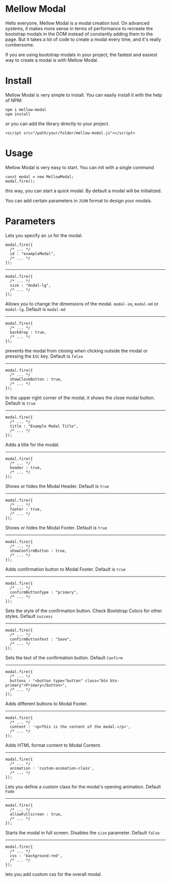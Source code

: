 # Mellow Modal

Hello everyone,
Mellow Modal is a modal creation tool. On advanced systems, it makes more sense in terms of performance to recreate the bootstrap modals in the DOM instead of constantly adding them to the page. But it takes a lot of code to create a modal every time, and it's really cumbersome.

If you are using bootstrap modals in your project, the fastest and easiest way to create a modal is with Mellow Modal.

# Install

Mellow Modal is very simple to install. You can easily install it with the help of NPM:
```
npm i mellow-modal
npm install
```
or you can add the library directly to your project.
```
<script src="/path/your/folder/mellow-modal.js"></script>
```

# Usage

Mellow Modal is very easy to start. You can init with a single command
```
const modal = new MellowModal;
modal.fire();
```
this way, you can start a quick modal. By default a modal will be initialized.

You can add certain parameters in `JSON` format to design your modals.

# Parameters


Lets you specify an `id` for the modal.
```
modal.fire({
  /* ... */
  id : "exampleModal",
  /* ... */
});
```
------------------------------------------
```
modal.fire({
  /* ... */
  size : "modal-lg",
  /* ... */
});
```
Allows you to change the dimensions of the modal. `modal-sm`, `modal-md` or `modal-lg`. Default is `modal-md`

------------------------------------------
```
modal.fire({
  /* ... */
  backdrop : true,
  /* ... */
});
```
prevents the modal from closing when clicking outside the modal or pressing the `ESC` key. Default is `false`

------------------------------------------
```
modal.fire({
  /* ... */
  showCloseButton : true,
  /* ... */
});
```
In the upper right corner of the modal, it shows the close modal button. Default is `true`

------------------------------------------
```
modal.fire({
  /* ... */
  title : "Example Modal Title",
  /* ... */
});
```
Adds a title for the modal.

------------------------------------------
```
modal.fire({
  /* ... */
  header : true,
  /* ... */
});
```
Shows or hides the Modal Header. Default is `true`

------------------------------------------
```
modal.fire({
  /* ... */
  footer : true,
  /* ... */
});
```
Shows or hides the Modal Footer. Default is `true`

------------------------------------------
```
modal.fire({
  /* ... */
  showConfirmButton : true,
  /* ... */
});
```
Adds confirmation button to Modal Footer. Default is `true`

------------------------------------------
```
modal.fire({
  /* ... */
  confirmButtonType : "primary",
  /* ... */
});
```
Sets the style of the confirmation button. Check Bootstrap Colors for other styles. Default `success`

------------------------------------------
```
modal.fire({
  /* ... */
  confirmButtonText : "Save",
  /* ... */
});
```
Sets the text of the confirmation button. Default `Confirm`

------------------------------------------
```
modal.fire({
  /* ... */
  buttons : "<button type="button" class="btn btn-primary">Primary</button>",
  /* ... */
});
```
Adds different buttons to Modal Footer.

------------------------------------------
```
modal.fire({
  /* ... */
  content : '<p>This is the content of the modal.</p>',
  /* ... */
});
```
Adds HTML format content to Modal Content.

------------------------------------------
```
modal.fire({
  /* ... */
  animation : 'custom-animation-class',
  /* ... */
});
```
Lets you define a custom class for the modal's opening animation. Default `Fade`

------------------------------------------
```
modal.fire({
  /* ... */
  allowFullscreen : true,
  /* ... */
});
```
Starts the modal in full screen. Disables the `size` parameter. Default `false`

------------------------------------------
```
modal.fire({
  /* ... */
  css : 'background:red',
  /* ... */
});
```
lets you add custom css for the overall modal.
